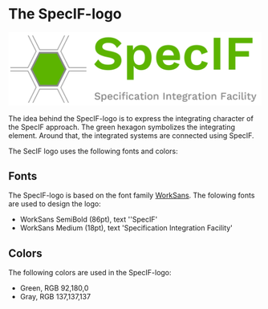 # The SpecIF-logo

![The SpecIF logo](./SpecIF_Logo_medium.png)

The idea behind the SpecIF-logo is to express the integrating character of the SpecIF approach. 
The green hexagon symbolizes the integrating element. 
Around that, the integrated systems are connected using SpecIF.

The SecIF logo uses the following fonts and colors:

## Fonts

The SpecIF-logo is based on the font family [WorkSans](https://www.wfonts.com/font/work-sans). The folowing fonts are used to design the logo:

* WorkSans SemiBold (86pt), text ''SpecIF'
* WorkSans Medium (18pt), text 'Specification Integration Facility'

## Colors

The following colors are used in the SpecIF-logo:

* Green, RGB 92,180,0
* Gray, RGB 137,137,137

